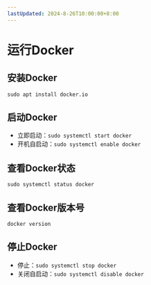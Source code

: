 ```yaml
---
lastUpdated: 2024-8-26T10:00:00+8:00
---
```


# 运行Docker

## 安装Docker

```sudo apt install docker.io```

## 启动Docker

- 立即启动：```sudo systemctl start docker```
- 开机自启动：```sudo systemctl enable docker```

## 查看Docker状态

```sudo systemctl status docker```

## 查看Docker版本号

```docker version```

## 停止Docker

- 停止：```sudo systemctl stop docker```
- 关闭自启动：```sudo systemctl disable docker```